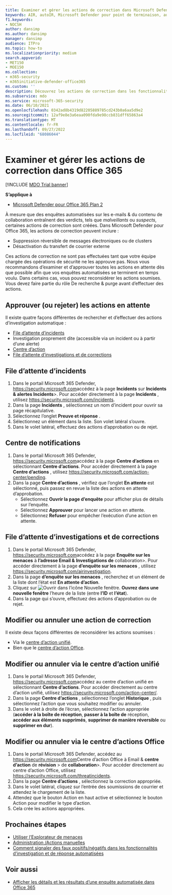 ```yaml
---
title: Examiner et gérer les actions de correction dans Microsoft Defender pour Office 365
keywords: AIR, autoIR, Microsoft Defender pour point de terminaison, automatisé, investigation, réponse, correction, menaces, avancées, menaces, protection
f1.keywords:
- NOCSH
author: dansimp
ms.author: dansimp
manager: dansimp
audience: ITPro
ms.topic: how-to
ms.localizationpriority: medium
search.appverid:
- MET150
- MOE150
ms.collection:
- m365-security
- m365initiative-defender-office365
ms.custom: ''
description: Découvrez les actions de correction dans les fonctionnalités d’investigation et de réponse automatisées dans Microsoft Defender pour Office 365 Plan 2.
ms.subservice: mdo
ms.service: microsoft-365-security
ms.date: 06/10/2021
ms.openlocfilehash: 0342ad8b4319d82205889785cd243b0a6aa5d9e2
ms.sourcegitcommit: 12af9e8e3a6eaa090fda9e98ccb831dff65863a4
ms.translationtype: MT
ms.contentlocale: fr-FR
ms.lasthandoff: 09/27/2022
ms.locfileid: "68086044"
---
```

# <a name="review-and-manage-remediation-actions-in-office-365"></a>Examiner et gérer les actions de correction dans Office 365

[!INCLUDE [MDO Trial banner](../includes/mdo-trial-banner.md)]

**S’applique à**
- [Microsoft Defender pour Office 365 Plan 2](defender-for-office-365.md)

À mesure que des enquêtes automatisées sur les e-mails & du contenu de collaboration entraînent des verdicts, tels que *malveillants* ou *suspects*, certaines actions de correction sont créées. Dans Microsoft Defender pour Office 365, les actions de correction peuvent inclure :

- Suppression réversible de messages électroniques ou de clusters
- Désactivation du transfert de courrier externe

Ces actions de correction ne sont pas effectuées tant que votre équipe chargée des opérations de sécurité ne les approuve pas. Nous vous recommandons d’examiner et d’approuver toutes les actions en attente dès que possible afin que vos enquêtes automatisées se terminent en temps voulu. Dans certains cas, vous pouvez reconsidérer les actions soumises.  Vous devez faire partie du rôle De recherche & purge avant d’effectuer des actions.

## <a name="approve-or-reject-pending-actions"></a>Approuver (ou rejeter) les actions en attente

Il existe quatre façons différentes de rechercher et d’effectuer des actions d’investigation automatique :

- [File d’attente d’incidents](https://security.microsoft.com/incidents)
- Investigation proprement dite (accessible via un incident ou à partir d’une alerte)
- [Centre d’action](https://security.microsoft.com/action-center/pending)
- [File d’attente d’investigations et de corrections](https://security.microsoft.com/airinvestigation)

## <a name="incident-queue"></a>File d’attente d’incidents

1. Dans le portail Microsoft 365 Defender, <https://security.microsoft.com>accédez à la page **Incidents** sur **Incidents & alertes Incidents**\>. Pour accéder directement à la page **Incidents** , utilisez <https://security.microsoft.com/incidents>.
2. Dans la page **Incidents** , sélectionnez un nom d’incident pour ouvrir sa page récapitulative.
3. Sélectionnez l’onglet **Preuve et réponse** .
4. Sélectionnez un élément dans la liste. Son volet latéral s’ouvre.
5. Dans le volet latéral, effectuez des actions d’approbation ou de rejet.

## <a name="action-center"></a>Centre de notifications

1. Dans le portail Microsoft 365 Defender, <https://security.microsoft.com>accédez à la page **Centre d’actions** en sélectionnant **Centre d’actions**. Pour accéder directement à la page **Centre d’actions** , utilisez <https://security.microsoft.com/action-center/pending>.
2. Dans la page **Centre d’actions** , vérifiez que l’onglet **En attente** est sélectionné, puis passez en revue la liste des actions en attente d’approbation.
   - Sélectionnez **Ouvrir la page d’enquête** pour afficher plus de détails sur l’enquête.
   - Sélectionnez **Approuver** pour lancer une action en attente.
   - Sélectionnez **Refuser** pour empêcher l’exécution d’une action en attente.

## <a name="investigation-and-remediation-investigations-queue"></a>File d’attente d’investigations et de corrections

1. Dans le portail Microsoft 365 Defender, <https://security.microsoft.com>accédez à la page **Enquête sur les menaces** à **l’adresse Email &** **Investigations de** collaboration\>. Pour accéder directement à la page **d’enquête sur les menaces** , utilisez <https://security.microsoft.com/airinvestigation>.
2. Dans la page **d’enquête sur les menaces** , recherchez et un élément de la liste dont l’état est **En attente d’action**.
3. Cliquez sur ![Ouvrir dans l’icône Nouvelle fenêtre.](../../media/m365-cc-sc-open-icon.png) **Ouvrez dans une nouvelle fenêtre** l’heure de la liste (entre **l’ID** et **l’état**).
4. Dans la page qui s’ouvre, effectuez des actions d’approbation ou de rejet.

## <a name="change-or-undo-one-remediation-action"></a>Modifier ou annuler une action de correction

Il existe deux façons différentes de reconsidérer les actions soumises :

- Via le [centre d’action unifié](https://security.microsoft.com/action-center).
- Bien que le [centre d’action Office](https://security.microsoft.com/threatincidents).

## <a name="change-or-undo-through-the-unified-action-center"></a>Modifier ou annuler via le centre d’action unifié

1. Dans le portail Microsoft 365 Defender, <https://security.microsoft.com>accédez au centre d’action unifié en sélectionnant **Centre d’actions**. Pour accéder directement au centre d’action unifié, utilisez <https://security.microsoft.com/action-center/>.
2. Dans la page **Centre d’actions** , sélectionnez l’onglet **Historique** , puis sélectionnez l’action que vous souhaitez modifier ou annuler.
3. Dans le volet à droite de l’écran, sélectionnez l’action appropriée (**accéder à la boîte de réception**, **passer à la boîte de** réception, **accéder aux éléments supprimés**, **supprimer de manière réversible** ou **supprimer en dur**).

## <a name="change-or-undo-through-the-office-action-center"></a>Modifier ou annuler via le centre d’actions Office

1. Dans le portail Microsoft 365 Defender, accédez au <https://security.microsoft.com>Centre d’action Office à Email & **centre d’action** de **révision** \> de **collaboration**\>. Pour accéder directement au centre d’action Office, utilisez <https://security.microsoft.com/threatincidents>.
2. Dans la page **Centre d’actions** , sélectionnez la correction appropriée.
3. Dans le volet latéral, cliquez sur l’entrée des soumissions de courrier et attendez le chargement de la liste.
4. Attendez que le bouton Action en haut active et sélectionnez le bouton Action pour modifier le type d’action.
5. Cela crée les actions appropriées.

## <a name="next-steps"></a>Prochaines étapes

- [Utiliser l’Explorateur de menaces](threat-explorer.md)
- [Administration /Actions manuelles](remediate-malicious-email-delivered-office-365.md)
- [Comment signaler des faux positifs/négatifs dans les fonctionnalités d’investigation et de réponse automatisées](air-report-false-positives-negatives.md)

## <a name="see-also"></a>Voir aussi

- [Afficher les détails et les résultats d’une enquête automatisée dans Office 365](air-view-investigation-results.md)
